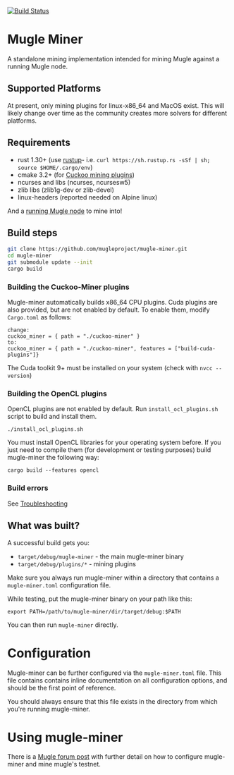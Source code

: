 [![Build Status](https://dev.azure.com/mimblewimble/mugle-miner/_apis/build/status/mimblewimble.mugle-miner?branchName=master)](https://dev.azure.com/mimblewimble/mugle-miner/_build/latest?definitionId=5&branchName=master)

# Mugle Miner

A standalone mining implementation intended for mining Mugle against a running Mugle node.

## Supported Platforms

At present, only mining plugins for linux-x86_64 and MacOS exist. This will likely change over time as the community creates more solvers for different platforms.

## Requirements

- rust 1.30+ (use [rustup]((https://www.rustup.rs/))- i.e. `curl https://sh.rustup.rs -sSf | sh; source $HOME/.cargo/env`)
- cmake 3.2+ (for [Cuckoo mining plugins]((https://github.com/mugleproject/cuckoo-miner)))
- ncurses and libs (ncurses, ncursesw5)
- zlib libs (zlib1g-dev or zlib-devel)
- linux-headers (reported needed on Alpine linux)

And a [running Mugle node](https://github.com/mugleproject/mugle/blob/master/doc/build.md) to mine into!

## Build steps

```sh
git clone https://github.com/mugleproject/mugle-miner.git
cd mugle-miner
git submodule update --init
cargo build
```

### Building the Cuckoo-Miner plugins

Mugle-miner automatically builds x86_64 CPU plugins. Cuda plugins are also provided, but are
not enabled by default. To enable them, modify `Cargo.toml` as follows:

```
change:
cuckoo_miner = { path = "./cuckoo-miner" }
to:
cuckoo_miner = { path = "./cuckoo-miner", features = ["build-cuda-plugins"]}
```

The Cuda toolkit 9+ must be installed on your system (check with `nvcc --version`)

### Building the OpenCL plugins
OpenCL plugins are not enabled by default. Run `install_ocl_plugins.sh` script to build and install them.

```
./install_ocl_plugins.sh
```
You must install OpenCL libraries for your operating system before.
If you just need to compile them (for development or testing purposes) build mugle-miner the following way:

```
cargo build --features opencl
```

### Build errors

See [Troubleshooting](https://github.com/mugleproject/docs/wiki/Troubleshooting)

## What was built?

A successful build gets you:

 - `target/debug/mugle-miner` - the main mugle-miner binary
 - `target/debug/plugins/*` - mining plugins

Make sure you always run mugle-miner within a directory that contains a
`mugle-miner.toml` configuration file.

While testing, put the mugle-miner binary on your path like this:

```
export PATH=/path/to/mugle-miner/dir/target/debug:$PATH
```

You can then run `mugle-miner` directly.

# Configuration

Mugle-miner can be further configured via the `mugle-miner.toml` file.
This file contains contains inline documentation on all configuration
options, and should be the first point of reference.

You should always ensure that this file exists in the directory from which you're
running mugle-miner.

# Using mugle-miner

There is a [Mugle forum post](https://www.mugle-forum.org/t/how-to-mine-cuckoo-30-in-mugle-help-us-test-and-collect-stats/152) with further detail on how to configure mugle-miner and mine mugle's testnet.
